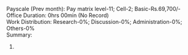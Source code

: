 Payscale (Prev month): Pay matrix level-11; Cell-2; Basic-Rs.69,700/-\
Office Duration: 0hrs 00min (No Record)\
Work Distribution: Research-0%; Discussion-0%; Administration-0%; Others-0%\
Summary:
1. <INCOMPLETE> 

